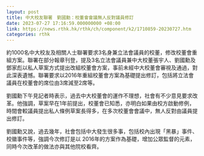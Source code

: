 ```yaml
---
layout: post
title: 中大校友聯署　劉國勳：校董會會議無人反對議員修訂
date: 2023-07-27 17:16:59.000000000 +08:00
link: https://news.rthk.hk/rthk/ch/component/k2/1710859-20230727.htm
categories: rthk
---
```


約1000名中大校友及相關人士聯署要求3名身兼立法會議員的校董，修改校董會重組方案。聯署在部分報章刊登，提及3名立法會議員兼中大校董張宇人、劉國勳及鄧家彪以私人草案方式提出改組校董會方案，事前未經中大校董會審視及通過，對此深表遺憾。聯署要求以2016年重組校董會方案為基礎提出修訂，包括將立法會議員在校董會的席位由3席減至2席等。

劉國勳下午見記者時表示，過去中大校董會的運作不理想，社會有不少意見要求改革。他強調，草案早在1年前提出，校董會已知悉，亦明白如果由校方啟動修例，時間會較議員提出私人條例草案長得多，在多次校董會會議中，無人反對由議員提出修訂。

劉國勳又說，過去幾年，社會包括中大發生很多事，包括校內出現「黑暴」事件、校徽事件等，強調今次修訂是以 2016年的方案作為基礎，增加公眾監督的元素，同時今次改革的做法亦與其他院校看齊。
